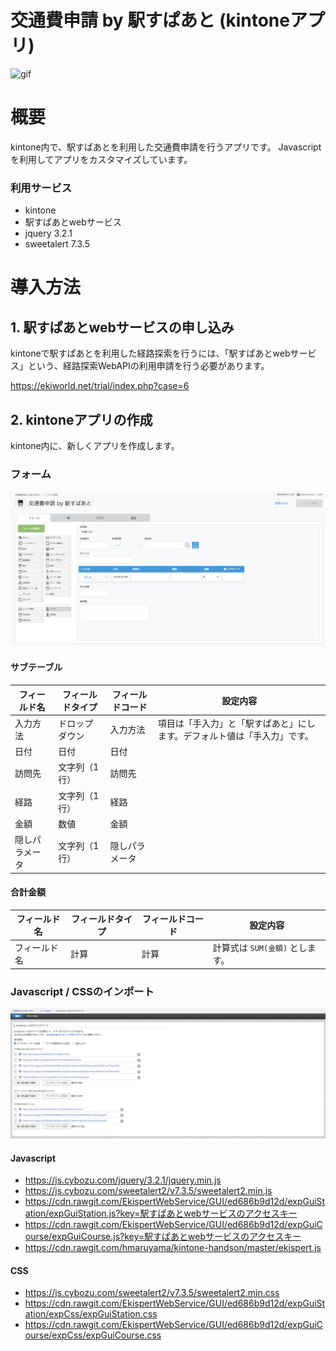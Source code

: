 # 交通費申請 by 駅すぱあと (kintoneアプリ)

![gif](./img/demo.gif)

# 概要

kintone内で、駅すぱあとを利用した交通費申請を行うアプリです。
Javascriptを利用してアプリをカスタマイズしています。

### 利用サービス

* kintone
* 駅すぱあとwebサービス
* jquery 3.2.1
* sweetalert 7.3.5

# 導入方法

## 1. 駅すぱあとwebサービスの申し込み

kintoneで駅すぱあとを利用した経路探索を行うには、「駅すぱあとwebサービス」という、経路探索WebAPIの利用申請を行う必要があります。

https://ekiworld.net/trial/index.php?case=6

## 2. kintoneアプリの作成

kintone内に、新しくアプリを作成します。

### フォーム

![img](./img/setting_form.png)

#### サブテーブル
|フィールド名|フィールドタイプ|フィールドコード|設定内容|
|---|---|---|---|
|入力方法|ドロップダウン|入力方法|項目は「手入力」と「駅すぱあと」にします。デフォルト値は「手入力」です。|
|日付|日付|日付||
|訪問先|文字列（1行）|訪問先||
|経路|文字列（1行）|経路||
|金額|数値|金額||
|隠しパラメータ|文字列（1行）|隠しパラメータ||

#### 合計金額

|フィールド名|フィールドタイプ|フィールドコード|設定内容|
|---|---|---|---|
|フィールド名|計算|計算|計算式は `SUM(金額)` とします。|

### Javascript / CSSのインポート

![img](./img/setting_javascript_and_css.png)

#### Javascript

* https://js.cybozu.com/jquery/3.2.1/jquery.min.js
* https://js.cybozu.com/sweetalert2/v7.3.5/sweetalert2.min.js
* https://cdn.rawgit.com/EkispertWebService/GUI/ed686b9d12d/expGuiStation/expGuiStation.js?key=駅すぱあとwebサービスのアクセスキー
* https://cdn.rawgit.com/EkispertWebService/GUI/ed686b9d12d/expGuiCourse/expGuiCourse.js?key=駅すぱあとwebサービスのアクセスキー
* https://cdn.rawgit.com/hmaruyama/kintone-handson/master/ekispert.js

#### CSS

* https://js.cybozu.com/sweetalert2/v7.3.5/sweetalert2.min.css
* https://cdn.rawgit.com/EkispertWebService/GUI/ed686b9d12d/expGuiStation/expCss/expGuiStation.css
* https://cdn.rawgit.com/EkispertWebService/GUI/ed686b9d12d/expGuiCourse/expCss/expGuiCourse.css
